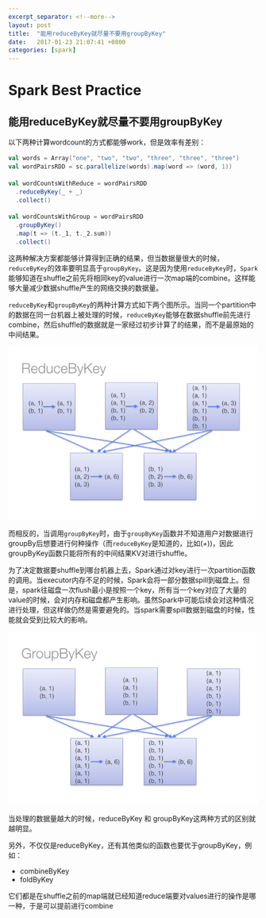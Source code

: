 ```yaml
---
excerpt_separator: <!--more-->
layout: post
title:  "能用reduceByKey就尽量不要用groupByKey"
date:   2017-01-23 21:07:41 +0800
categories: [spark]
---
```



# Spark Best Practice

## 能用reduceByKey就尽量不要用groupByKey

以下两种计算wordcount的方式都能够work，但是效率有差别：

```scala
val words = Array("one", "two", "two", "three", "three", "three")
val wordPairsRDD = sc.parallelize(words).map(word => (word, 1))

val wordCountsWithReduce = wordPairsRDD
  .reduceByKey(_ + _)
  .collect()

val wordCountsWithGroup = wordPairsRDD
  .groupByKey()
  .map(t => (t._1, t._2.sum))
  .collect()
```

这两种解决方案都能够计算得到正确的结果，但当数据量很大的时候，`reduceByKey`的效率要明显高于`groupByKey`。这是因为使用`reduceByKey`时，`Spark`能够知道在shuffle之前先将相同key的value进行一次map端的combine。这样能够大量减少数据shuffle产生的网络交换的数据量。

`reduceByKey`和`groupByKey`的两种计算方式如下两个图所示。当同一个partition中的数据在同一台机器上被处理的时候，`reduceByKey`能够在数据shuffle前先进行combine，然后shuffle的数据就是一家经过初步计算了的结果，而不是最原始的中间结果。

![image](../images/reduce_by_key.png)


而相反的，当调用`groupByKey`时，由于`groupByKey`函数并不知道用户对数据进行groupBy后想要进行何种操作（而`reduceByKey`是知道的，比如(_+_))，因此groupByKey函数只能将所有的中间结果KV对进行shuffle。

为了决定数据要shuffle到哪台机器上去，Spark通过对key进行一次partition函数的调用。当executor内存不足的时候，Spark会将一部分数据spill到磁盘上。但是，spark往磁盘一次flush最小是按照一个key，所有当一个key对应了大量的value的时候，会对内存和磁盘都产生影响。虽然Spark中可能后续会对这种情况进行处理，但这样做仍然是需要避免的。当spark需要spill数据到磁盘的时候，性能就会受到比较大的影响。

![image](../images/group_by_key.png)


当处理的数据量越大的时候，reduceByKey 和 groupByKey这两种方式的区别就越明显。

另外，不仅仅是reduceByKey，还有其他类似的函数也要优于groupByKey，例如：

* combineByKey
* foldByKey

它们都是在shuffle之前的map端就已经知道reduce端要对values进行的操作是哪一种，于是可以提前进行combine
